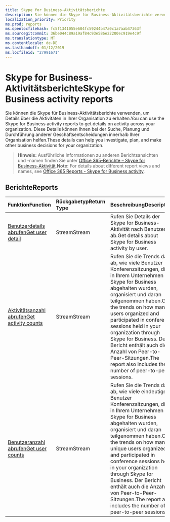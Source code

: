 ```yaml
---
title: Skype for Business-Aktivitätsberichte
description: Sie können die Skype für Business-Aktivitätsberichte verwenden, um Details über die Aktivitäten in Ihrer Organisation zu erhalten. Diese Details können Ihnen bei der Suche, Planung und Durchführung anderer Geschäftsentscheidungen innerhalb Ihrer Organisation helfen.
localization_priority: Priority
ms.prod: reports
ms.openlocfilehash: fc5f1341055e604fc59244b47a0c1a7aab47363f
ms.sourcegitcommit: 36be044c89a19af84c93e586e22200ec919e4c9f
ms.translationtype: MT
ms.contentlocale: de-DE
ms.lasthandoff: 01/12/2019
ms.locfileid: "27991671"
---
```

# <a name="skype-for-business-activity-reports"></a><span data-ttu-id="09a50-104">Skype for Business-Aktivitätsberichte</span><span class="sxs-lookup"><span data-stu-id="09a50-104">Skype for Business activity reports</span></span>

<span data-ttu-id="09a50-105">Sie können die Skype für Business-Aktivitätsberichte verwenden, um Details über die Aktivitäten in Ihrer Organisation zu erhalten.</span><span class="sxs-lookup"><span data-stu-id="09a50-105">You can use the Skype for Business activity reports to get details on activity across your organization.</span></span> <span data-ttu-id="09a50-106">Diese Details können Ihnen bei der Suche, Planung und Durchführung anderer Geschäftsentscheidungen innerhalb Ihrer Organisation helfen.</span><span class="sxs-lookup"><span data-stu-id="09a50-106">These details can help you investigate, plan, and make other business decisions for your organization.</span></span>

> <span data-ttu-id="09a50-107">**Hinweis:** Ausführliche Informationen zu anderen Berichtsansichten und -namen finden Sie unter [Office 365-Berichte – Skype for Business-Aktivität](https://support.office.com/client/Skype-for-Business-Online-activity-8cbe2eb2-1194-4fd7-b1ee-9f9287c82424).</span><span class="sxs-lookup"><span data-stu-id="09a50-107">**Note:** For details about different report views and names, see [Office 365 Reports - Skype for Business activity](https://support.office.com/client/Skype-for-Business-Online-activity-8cbe2eb2-1194-4fd7-b1ee-9f9287c82424).</span></span>

## <a name="reports"></a><span data-ttu-id="09a50-108">Berichte</span><span class="sxs-lookup"><span data-stu-id="09a50-108">Reports</span></span>

| <span data-ttu-id="09a50-109">Funktion</span><span class="sxs-lookup"><span data-stu-id="09a50-109">Function</span></span>                                 | <span data-ttu-id="09a50-110">Rückgabetyp</span><span class="sxs-lookup"><span data-stu-id="09a50-110">Return Type</span></span> | <span data-ttu-id="09a50-111">Beschreibung</span><span class="sxs-lookup"><span data-stu-id="09a50-111">Description</span></span>                              |
| :--------------------------------------- | :---------- | :--------------------------------------- |
| [<span data-ttu-id="09a50-112">Benutzerdetails abrufen</span><span class="sxs-lookup"><span data-stu-id="09a50-112">Get user detail</span></span>](../api/reportroot-getskypeforbusinessactivityuserdetail.md) | <span data-ttu-id="09a50-113">Stream</span><span class="sxs-lookup"><span data-stu-id="09a50-113">Stream</span></span>      | <span data-ttu-id="09a50-114">Rufen Sie Details der Skype for Business-Aktivität nach Benutzer ab.</span><span class="sxs-lookup"><span data-stu-id="09a50-114">Get details about Skype for Business activity by user.</span></span> |
| [<span data-ttu-id="09a50-115">Aktivitätsanzahl abrufen</span><span class="sxs-lookup"><span data-stu-id="09a50-115">Get activity counts</span></span>](../api/reportroot-getskypeforbusinessactivitycounts.md) | <span data-ttu-id="09a50-116">Stream</span><span class="sxs-lookup"><span data-stu-id="09a50-116">Stream</span></span>      | <span data-ttu-id="09a50-117">Rufen Sie die Trends dazu ab, wie viele Benutzer Konferenzsitzungen, die in Ihrem Unternehmen mit Skype for Business abgehalten wurden, organisiert und daran teilgenommen haben.</span><span class="sxs-lookup"><span data-stu-id="09a50-117">Get the trends on how many users organized and participated in conference sessions held in your organization through Skype for Business.</span></span> <span data-ttu-id="09a50-118">Der Bericht enthält auch die Anzahl von Peer-to-Peer-Sitzungen.</span><span class="sxs-lookup"><span data-stu-id="09a50-118">The report also includes the number of peer-to-peer sessions.</span></span> |
| [<span data-ttu-id="09a50-119">Benutzeranzahl abrufen</span><span class="sxs-lookup"><span data-stu-id="09a50-119">Get user counts</span></span>](../api/reportroot-getskypeforbusinessactivityusercounts.md) | <span data-ttu-id="09a50-120">Stream</span><span class="sxs-lookup"><span data-stu-id="09a50-120">Stream</span></span>      | <span data-ttu-id="09a50-121">Rufen Sie die Trends dazu ab, wie viele eindeutige Benutzer Konferenzsitzungen, die in Ihrem Unternehmen mit Skype for Business abgehalten wurden, organisiert und daran teilgenommen haben.</span><span class="sxs-lookup"><span data-stu-id="09a50-121">Get the trends on how many unique users organized and participated in conference sessions held in your organization through Skype for Business.</span></span> <span data-ttu-id="09a50-122">Der Bericht enthält auch die Anzahl von Peer-to-Peer-Sitzungen.</span><span class="sxs-lookup"><span data-stu-id="09a50-122">The report also includes the number of peer-to-peer sessions.</span></span> |
